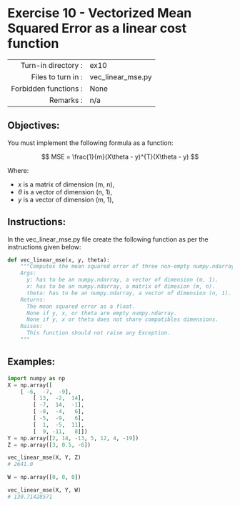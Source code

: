 # Exercise 10 - Vectorized Mean Squared Error as a linear cost function

|                         |                    |
| -----------------------:| ------------------ |
|   Turn-in directory :   |  ex10              |
|   Files to turn in :    |  vec_linear_mse.py |
|   Forbidden functions : |  None              |
|   Remarks :             |  n/a               |

## Objectives:

You must implement the following formula as a function:  

$$
MSE = \frac{1}{m}(X\theta - y)^{T}(X\theta - y)
$$

Where:
- $x$ is a matrix of dimension (m, n),
- $\theta$ is a vector of dimension (n, 1),
- $y$ is a vector of dimension (m, 1),


## Instructions:

In the vec_linear_mse.py file create the following function as per the instructions given below:
```python
def vec_linear_mse(x, y, theta):
    """Computes the mean squared error of three non-empty numpy.ndarray, without any for-loop. The three arrays must have compatible dimensions.
    Args:
      y: has to be an numpy.ndarray, a vector of dimension (m, 1).
      x: has to be an numpy.ndarray, a matrix of dimesion (m, n).
      theta: has to be an numpy.ndarray, a vector of dimension (n, 1).
    Returns:
      The mean squared error as a float.
      None if y, x, or theta are empty numpy.ndarray.
      None if y, x or theta does not share compatibles dimensions.
    Raises:
      This function should not raise any Exception.
    """
```

## Examples:

```python
import numpy as np
X = np.array([
	[ -6,  -7,  -9],
        [ 13,  -2,  14],
        [ -7,  14,  -1],
        [ -8,  -4,   6],
        [ -5,  -9,   6],
        [  1,  -5,  11],
        [  9, -11,   8]])
Y = np.array([2, 14, -13, 5, 12, 4, -19])
Z = np.array([3, 0.5, -6])

vec_linear_mse(X, Y, Z)
# 2641.0

W = np.array([0, 0, 0])

vec_linear_mse(X, Y, W)
# 130.71428571
```
